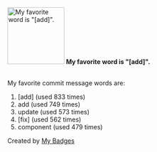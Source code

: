 <img src="https://my-badges.github.io/my-badges/favorite-word.png" alt="My favorite word is &quot;[add]&quot;." title="My favorite word is &quot;[add]&quot;." width="128">
<strong>My favorite word is &quot;[add]&quot;.</strong>
<br><br>

My favorite commit message words are:

1. [add] (used 833 times)
2. add (used 749 times)
3. update (used 573 times)
4. [fix] (used 562 times)
5. component (used 479 times)


Created by <a href="https://github.com/my-badges/my-badges">My Badges</a>